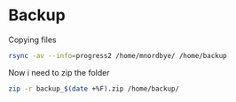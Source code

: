 # Backup
Copying files
```Bash
rsync -av --info=progress2 /home/mnordbye/ /home/backup
```
Now i need to zip the folder
```Bash
zip -r backup_$(date +%F).zip /home/backup/
```
